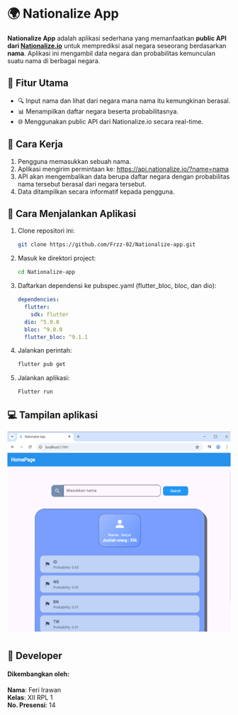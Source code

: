 # 🌍 Nationalize App

**Nationalize App** adalah aplikasi sederhana yang memanfaatkan **public API dari [Nationalize.io](https://nationalize.io/)** untuk memprediksi asal negara seseorang berdasarkan **nama**. Aplikasi ini mengambil data negara dan probabilitas kemunculan suatu nama di berbagai negara.

## 🔧 Fitur Utama

- 🔍 Input nama dan lihat dari negara mana nama itu kemungkinan berasal.
- 📊 Menampilkan daftar negara beserta probabilitasnya.
- 🌐 Menggunakan public API dari Nationalize.io secara real-time.

## 🧠 Cara Kerja

1. Pengguna memasukkan sebuah nama.
2. Aplikasi mengirim permintaan ke: https://api.nationalize.io/?name=nama
3. API akan mengembalikan data berupa daftar negara dengan probabilitas nama tersebut berasal dari negara tersebut.
4. Data ditampilkan secara informatif kepada pengguna.

## 🚀 Cara Menjalankan Aplikasi

1. Clone repositori ini:
    ```bash
    git clone https://github.com/Frzz-02/Nationalize-app.git
    ```
2. Masuk ke direktori project:
    ```bash
    cd Nationalize-app
    ```
3. Daftarkan dependensi ke pubspec.yaml (flutter_bloc, bloc, dan dio):
    ```pubspec.yaml
    dependencies:
      flutter:
        sdk: flutter
      dio: ^5.9.0
      bloc: ^9.0.0
      flutter_bloc: ^9.1.1
    ```
4. Jalankan perintah: 
    ```bash
    flutter pub get
    ```
5. Jalankan aplikasi:
    ```bash
    Flutter run
    ```


## 💻 Tampilan aplikasi
!["Tampilan aplikasi Flutter"](/assets/nationalize_app.png)



#
## 👤 Developer

#### Dikembangkan oleh:
**Nama**: Feri Irawan <br>
**Kelas**: XII RPL 1 <br>
**No. Presensi**: 14 <br>